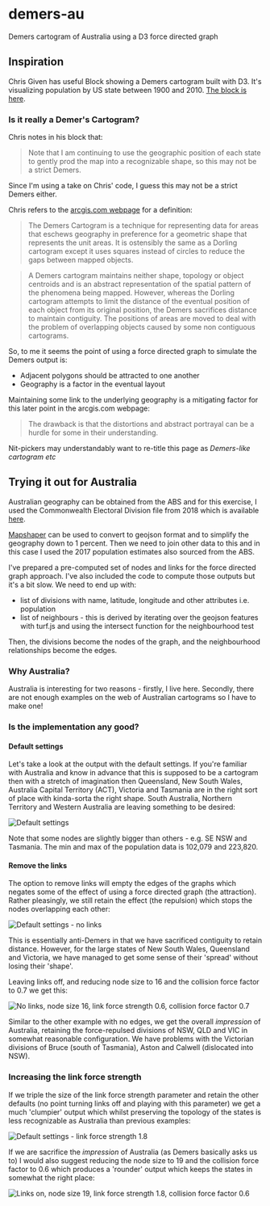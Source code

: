 # demers-au
Demers cartogram of Australia using a D3 force directed graph

## Inspiration
Chris Given has useful Block showing a Demers cartogram built with D3. It's visualizing population by US state between 1900 and 2010. [The block is here](https://bl.ocks.org/cmgiven/9d6bc46cf586738458c13dd2b5dadd84).

### Is it really a Demer's Cartogram?
Chris notes in his block that:
>Note that I am continuing to use the geographic position of each state to gently prod the map into a recognizable shape, so this may not be a strict Demers.

Since I'm using a take on Chris' code, I guess this may not be a strict Demers either. 

Chris refers to the [arcgis.com webpage](https://www.arcgis.com/home/item.html?id=d1663c61ba2843f78cec5286a4c7a1c6) for a definition:

>The Demers Cartogram is a technique for representing data for areas that eschews geography in preference for a geometric shape that represents the unit areas. It is ostensibly the same as a Dorling cartogram except it uses squares instead of circles to reduce the gaps between mapped objects.

>A Demers cartogram maintains neither shape, topology or object centroids and is an abstract representation of the spatial pattern of the phenomena being mapped. However, whereas the Dorling cartogram attempts to limit the distance of the eventual position of each object from its original position, the Demers sacrifices distance to maintain contiguity. The positions of areas are moved to deal with the problem of overlapping objects caused by some non contiguous cartograms.

So, to me it seems the point of using a force directed graph to simulate the Demers output is:

* Adjacent polygons should be attracted to one another 
* Geography is a factor in the eventual layout

Maintaining some link to the underlying geography is a mitigating factor for this later point in the arcgis.com webpage:

>The drawback is that the distortions and abstract portrayal can be a hurdle for some in their understanding.

Nit-pickers may understandably want to re-title this page as *Demers-like cartogram etc*

## Trying it out for Australia
Australian geography can be obtained from the ABS and for this exercise, I used the Commonwealth Electoral Division file from 2018 which is available [here](https://www.abs.gov.au/AUSSTATS/abs@.nsf/DetailsPage/1270.0.55.003July%202018?OpenDocument). 

[Mapshaper](https://mapshaper.org/) can be used to convert to geojson format and to simplify the geography down to 1 percent. Then we need to join other data to this and in this case I used the 2017 population estimates also sourced from the ABS.

I've prepared a pre-computed set of nodes and links for the force directed graph approach. I've also included the code to compute those outputs but it's a bit slow. We need to end up with:

* list of divisions with name, latitude, longitude and other attributes i.e. population
* list of neighbours - this is derived by iterating over the geojson features with turf.js and using the intersect function for the neighbourhood test

Then, the divisions become the nodes of the graph, and the neighbourhood relationships become the edges.

### Why Australia?
Australia is interesting for two reasons - firstly, I live here. Secondly, there are not enough examples on the web of Australian cartograms so I have to make one!

### Is the implementation any good?

#### Default settings
Let's take a look at the output with the default settings. If you're familiar with Australia and know in advance that this is supposed to be a cartogram then with a stretch of imagination then Queensland, New South Wales, Australia Capital Territory (ACT), Victoria and Tasmania are in the right sort of place with kinda-sorta the right shape. South Australia, Northern Territory and Western Australia are leaving something to be desired:

![Default settings](/images/l-1-ns-20-lfs-0.6-cff-1.png)

Note that some nodes are slightly bigger than others - e.g. SE NSW and Tasmania. The min and max of the population data is 102,079 and 223,820. 

#### Remove the links
The option to remove links will empty the edges of the graphs which negates some of the effect of using a force directed graph (the attraction). Rather pleasingly, we still retain the effect (the repulsion) which stops the nodes overlapping each other:

![Default settings - no links](/images/l-0-ns-20-lfs-0.6-cff-1.png)

This is essentially anti-Demers in that we have sacrificed contiguity to retain distance. However, for the large states of New South Wales, Queensland and Victoria, we have managed to get some sense of their 'spread' without losing their 'shape'.

Leaving links off, and reducing node size to 16 and the collision force factor to 0.7 we get this:

![No links, node size 16, link force strength 0.6, collision force factor 0.7](/images/l-0-ns-16-lfs-0.6-cff-0.7.png)

Similar to the other example with no edges, we get the overall *impression* of Australia, retaining the force-repulsed divisions of NSW, QLD and VIC in somewhat reasonable configuration. We have problems with the Victorian divisions of Bruce (south of Tasmania), Aston and Calwell (dislocated into NSW).

### Increasing the link force strength
If we triple the size of the link force strength parameter and retain the other defaults (no point turning links off and playing with this parameter) we get a much 'clumpier' output which whilst preserving the topology of the states is less recognizable as Australia than previous examples:

![Default settings - link force strength 1.8](/images/l-1-ns-20-lfs-1.8-cff-1.png)

If we are sacrifice the *impression* of Australia (as Demers basically asks us to) I would also suggest reducing the node size to 19 and the collision force factor to 0.6 which produces a 'rounder' output which keeps the states in somewhat the right place:

![Links on, node size 19, link force strength 1.8, collision force factor 0.6](/images/l-1-ns-19-lfs-1.8-cff-0.6.png)